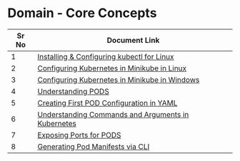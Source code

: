 # Domain - Core Concepts
   

| Sr No | Document Link |
| ------ | ------ |
| 1 | [Installing & Configuring kubectl for Linux][PlDa] |
| 2 | [Configuring Kubernetes in Minikube in Linux][PlDb] |
| 3 | [Configuring Kubernetes in Minikube in Windows][PlDc]
| 4 | [Understanding PODS][PlDd] |
| 5 | [Creating First POD Configuration in YAML][PlDe] |
| 6 | [Understanding Commands and Arguments in Kubernetes][PlDf] |
| 7 | [Exposing Ports for PODS][PlDg] |
| 8 | [Generating Pod Manifests via CLI][PlDh] |

   [PlDa]: <./1_install-kubectl.md>
   [PlDb]: <./2_minikube-install-linux.md>
   [PlDc]: <./3_minikube-install-windows.md>
   [PlDd]: <./4_basic-pods.md>
   [PlDe]: <./5_first-pod-yaml.md>
   [PlDf]: <./6_cmd-args.md>
   [PlDg]: <./7_expose-pods.md>
   [PlDh]: <./8_pod-manifest-cli.md>
